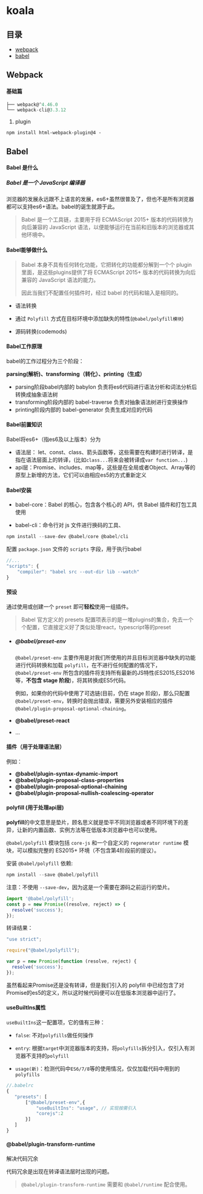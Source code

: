 # koala

## 目录

- [webpack](#Webpack) 
- [babel](#Babel) 





## <span id="Webpack">Webpack</span>

#### 基础篇

```javascript
├── webpack@^4.46.0 
└── webpack-cli@3.3.12
```



1. plugin 


```
npm install html-webpack-plugin@4 -
```




## <span id="Babel">Babel</span>



#### Babel 是什么

##### Babel 是一个 JavaScript 编译器

浏览器的发展永远跟不上语言的发展，es6+虽然很普及了，但也不是所有浏览器都可以支持es6+语法。babel的诞生就源于此。

> Babel 是一个工具链，主要用于将 ECMAScript 2015+ 版本的代码转换为向后兼容的 JavaScript 语法，以便能够运行在当前和旧版本的浏览器或其他环境中。



#### Babel能够做什么

> Babel 本身不具有任何转化功能，它把转化的功能都分解到一个个 plugin 里面，是这些plugins提供了将 ECMAScript 2015+ 版本的代码转换为向后兼容的 JavaScript 语法的能力。
>
> 因此当我们不配置任何插件时，经过 babel 的代码和输入是相同的。

- 语法转换

- 通过 `Polyfill` 方式在目标环境中添加缺失的特性(`@babel/polyfill模块`)

- 源码转换(codemods)

  

#### Babel工作原理

babel的工作过程分为三个阶段：

**parsing(解析)、transforming（转化）、printing（生成）**

- parsing阶段babel内部的 babylon 负责将es6代码进行语法分析和词法分析后转换成抽象语法树
- transforming阶段内部的 babel-traverse 负责对抽象语法树进行变换操作
- printing阶段内部的 babel-generator 负责生成对应的代码



#### Babel前置知识

Babel将es6+（指es6及以上版本）分为

- 语法层： let、const、class、箭头函数等，这些需要在构建时进行转译，是指在语法层面上的转译，(比如`class...`将来会被转译成`var function...`)
- api层：Promise、includes、map等，这些是在全局或者Object、Array等的原型上新增的方法，它们可以由相应es5的方式重新定义



#### Babel安装

- babel-core：Babel 的核心，包含各个核心的 API，供 Babel 插件和打包工具使用

- babel-cli：命令行对 js 文件进行换码的工具、

  

```javascript
npm install --save-dev @babel/core @babel/cli
```

配置 `package.json` 文件的 `scripts` 字段，用于执行babel

```javascript
//...
"scripts": {
    "compiler": "babel src --out-dir lib --watch"
}
```



#### 预设

通过使用或创建一个 `preset` 即可**轻松**使用一组插件。

> Babel 官方定义的 presets 配置项表示的是一堆plugins的集合，免去一个个配置，它直接定义好了类似处理react，typescript等的preset

- ##### @babel/preset-env  

  `@babel/preset-env` 主要作用是对我们所使用的并且目标浏览器中缺失的功能进行代码转换和加载 `polyfill`，在不进行任何配置的情况下，`@babel/preset-env` 所包含的插件将支持所有最新的JS特性(ES2015,ES2016等，**不包含 stage 阶段**)，将其转换成ES5代码。

  例如，如果你的代码中使用了可选链(目前，仍在 stage 阶段)，那么只配置 `@babel/preset-env`，转换时会抛出错误，需要另外安装相应的插件`@babel/plugin-proposal-optional-chaining`。

- **@babel/preset-react**

- ...

  

#### 插件（用于处理语法层）

例如：

- **@babel/plugin-syntax-dynamic-import**
- **@babel/plugin-proposal-class-properties**
- **@babel/plugin-proposal-optional-chaining**
- **@babel/plugin-proposal-nullish-coalescing-operator**



#### polyfill (用于处理api层)

**polyfill**的中文意思是垫片，顾名思义就是垫平不同浏览器或者不同环境下的差异，让新的内置函数、实例方法等在低版本浏览器中也可以使用。

`@babel/polyfill` 模块包括 `core-js` 和一个自定义的 `regenerator runtime` 模块，可以模拟完整的 ES2015+ 环境（不包含第4阶段前的提议）。



安装 `@babel/polyfill` 依赖:

```javascript
npm install --save @babel/polyfill
```

注意：不使用 `--save-dev`，因为这是一个需要在源码之前运行的垫片。



```javascript
import '@babel/polyfill';
const p = new Promise((resolve, reject) => {    
  resolve('success');
});
```

转译结果：

```javascript
"use strict";

require("@babel/polyfill");

var p = new Promise(function (resolve, reject) {
  resolve('success');
});
```

虽然看起来Promise还是没有转译，但是我们引入的 polyfill 中已经包含了对Promise的es5的定义，所以这时候代码便可以在低版本浏览器中运行了。



#### useBuiltIns属性

`useBuiltIns`这一配置项，它的值有三种：

- `false`: 不对`polyfills`做任何操作

- `entry`: 根据`target`中浏览器版本的支持，将`polyfills`拆分引入，仅引入有浏览器不支持的`polyfill`

- `usage(新)`：检测代码中`ES6/7/8`等的使用情况，仅仅加载代码中用到的`polyfills`

  

```javascript
//.babelrc
{
   "presets": [
       ["@babel/preset-env",{
           "useBuiltIns": "usage", // 实现按需引入
           "corejs":2
       }]
   ]
}
```



#### @babel/plugin-transform-runtime

解决代码冗余

代码冗余是出现在转译语法层时出现的问题。

> `@babel/plugin-transform-runtime` 需要和 `@babel/runtime` 配合使用。